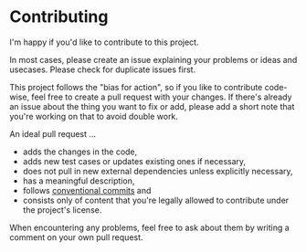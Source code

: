 # Contributing

I'm happy if you'd like to contribute to this project.

In most cases, please create an issue explaining your problems or ideas and usecases. Please check for duplicate issues first.

This project follows the "bias for action", so if you like to contribute code-wise, feel free to create a pull request with your changes.
If there's already an issue about the thing you want to fix or add, please add a short note that you're working on that to avoid double work.

An ideal pull request ...

- adds the changes in the code,
- adds new test cases or updates existing ones if necessary,
- does not pull in new external dependencies unless explicitly necessary,
- has a meaningful description,
- follows [conventional commits][conv-commits] and
- consists only of content that you're legally allowed to contribute under the project's license.

When encountering any problems, feel free to ask about them by writing a comment on your own pull request.

[conv-commits]: https://www.conventionalcommits.org/en/v1.0.0/

